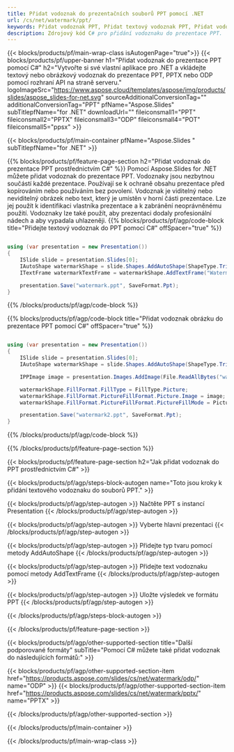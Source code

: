 ```yaml
---
title: Přidat vodoznak do prezentačních souborů PPT pomocí .NET
url: /cs/net/watermark/ppt/
keywords: Přidat vodoznak PPT, Přidat textový vodoznak PPT, Přidat vodoznak obrázku PPT
description: Zdrojový kód C# pro přidání vodoznaku do prezentace PPT.
---
```


{{< blocks/products/pf/main-wrap-class isAutogenPage="true">}}
{{< blocks/products/pf/upper-banner h1="Přidat vodoznak do prezentace PPT pomocí C#" h2="Vytvořte si své vlastní aplikace pro .NET a vkládejte textový nebo obrázkový vodoznak do prezentace PPT, PPTX nebo ODP pomocí rozhraní API na straně serveru." logoImageSrc="https://www.aspose.cloud/templates/aspose/img/products/slides/aspose_slides-for-net.svg" sourceAdditionalConversionTag="" additionalConversionTag="PPT" pfName="Aspose.Slides" subTitlepfName="for .NET" downloadUrl="" fileiconsmall1="PPT" fileiconsmall2="PPTX" fileiconsmall3="ODP" fileiconsmall4="POT" fileiconsmall5="ppsx" >}}

{{< blocks/products/pf/main-container pfName="Aspose.Slides " subTitlepfName="for .NET" >}}

{{% blocks/products/pf/feature-page-section  h2="Přidat vodoznak do prezentace PPT prostřednictvím C#" %}}
Pomocí Aspose.Slides for .NET můžete přidat vodoznak do prezentace PPT. Vodoznaky jsou nezbytnou součástí každé prezentace. Používají se k ochraně obsahu prezentace před kopírováním nebo používáním bez povolení. Vodoznak je viditelný nebo neviditelný obrázek nebo text, který je umístěn v horní části prezentace. Lze jej použít k identifikaci vlastníka prezentace a k zabránění neoprávněnému použití. Vodoznaky lze také použít, aby prezentaci dodaly profesionální nádech a aby vypadala uhlazeněji. 
{{% blocks/products/pf/agp/code-block title="Přidejte textový vodoznak do PPT pomocí C#" offSpacer="true" %}}

```cs

using (var presentation = new Presentation())
{
    ISlide slide = presentation.Slides[0];
    IAutoShape watermarkShape = slide.Shapes.AddAutoShape(ShapeType.Triangle, 0, 0, 0, 0);
    ITextFrame watermarkTextFrame = watermarkShape.AddTextFrame("Watermark");

    presentation.Save("watermark.ppt", SaveFormat.Ppt);
}
```

{{% /blocks/products/pf/agp/code-block %}}

{{% blocks/products/pf/agp/code-block title="Přidat vodoznak obrázku do prezentace PPT pomocí C#" offSpacer="true" %}}

```cs

using (var presentation = new Presentation())
{
    ISlide slide = presentation.Slides[0];
    IAutoShape watermarkShape = slide.Shapes.AddAutoShape(ShapeType.Triangle, 0, 0, 0, 0);

    IPPImage image = presentation.Images.AddImage(File.ReadAllBytes("watermark.png"));

    watermarkShape.FillFormat.FillType = FillType.Picture;
    watermarkShape.FillFormat.PictureFillFormat.Picture.Image = image;
    watermarkShape.FillFormat.PictureFillFormat.PictureFillMode = PictureFillMode.Stretch;

    presentation.Save("watermark2.ppt", SaveFormat.Ppt);
}
```

{{% /blocks/products/pf/agp/code-block %}}

{{% /blocks/products/pf/feature-page-section %}}

{{< blocks/products/pf/feature-page-section  h2="Jak přidat vodoznak do PPT prostřednictvím C#" >}}

{{< blocks/products/pf/agp/steps-block-autogen name="Toto jsou kroky k přidání textového vodoznaku do souborů PPT." >}}

{{< blocks/products/pf/agp/step-autogen >}}
Načtěte PPT s instancí Presentation
{{< /blocks/products/pf/agp/step-autogen >}}

{{< blocks/products/pf/agp/step-autogen >}}
Vyberte hlavní prezentaci
{{< /blocks/products/pf/agp/step-autogen >}}

{{< blocks/products/pf/agp/step-autogen >}}
Přidejte typ tvaru pomocí metody AddAutoShape
{{< /blocks/products/pf/agp/step-autogen >}}

{{< blocks/products/pf/agp/step-autogen >}}
Přidejte text vodoznaku pomocí metody AddTextFrame
{{< /blocks/products/pf/agp/step-autogen >}}

{{< blocks/products/pf/agp/step-autogen >}}
Uložte výsledek ve formátu PPT
{{< /blocks/products/pf/agp/step-autogen >}}

{{< /blocks/products/pf/agp/steps-block-autogen >}}

{{< /blocks/products/pf/feature-page-section >}}

{{< blocks/products/pf/agp/other-supported-section title="Další podporované formáty" subTitle="Pomocí C# můžete také přidat vodoznak do následujících formátů:" >}}

{{< blocks/products/pf/agp/other-supported-section-item href="https://products.aspose.com/slides/cs/net/watermark/odp/" name="ODP" >}}
{{< blocks/products/pf/agp/other-supported-section-item href="https://products.aspose.com/slides/cs/net/watermark/pptx/" name="PPTX" >}}


{{< /blocks/products/pf/agp/other-supported-section >}}

{{< /blocks/products/pf/main-container >}}
    
{{< /blocks/products/pf/main-wrap-class >}}